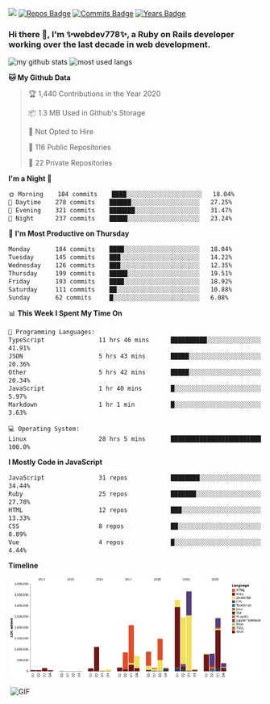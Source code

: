 ![](https://visitor-badge.glitch.me/badge?page_id=webdev778.webdev778)
[![Repos Badge](https://badges.pufler.dev/repos/webdev778)](https://badges.pufler.dev)
[![Commits Badge](https://badges.pufler.dev/commits/monthly/webdev778)](https://badges.pufler.dev)
[![Years Badge](https://badges.pufler.dev/years/webdev778)](https://badges.pufler.dev)
### Hi there 👋, I'm ✨webdev778✨, a Ruby on Rails developer working over the last decade in web development.


![my github stats](https://github-readme-stats.vercel.app/api?username=webdev778&show_icons=true&theme=tokyonight&line_height=27)
![most used langs](https://github-readme-stats.vercel.app/api/top-langs/?username=webdev778&hide=css,html&theme=tokyonight)

<!--START_SECTION:waka-->
**🐱 My Github Data** 

> 🏆 1,440 Contributions in the Year 2020
 > 
> 📦 1.3 MB Used in Github's Storage 
 > 
> 🚫 Not Opted to Hire
 > 
> 📜 116 Public Repositories 
 > 
> 🔑 22 Private Repositories  
 > 
**I'm a Night 🦉** 

```text
🌞 Morning    184 commits    ████░░░░░░░░░░░░░░░░░░░░░   18.04% 
🌆 Daytime    278 commits    ██████░░░░░░░░░░░░░░░░░░░   27.25% 
🌃 Evening    321 commits    ███████░░░░░░░░░░░░░░░░░░   31.47% 
🌙 Night      237 commits    █████░░░░░░░░░░░░░░░░░░░░   23.24%

```
📅 **I'm Most Productive on Thursday** 

```text
Monday       184 commits    ████░░░░░░░░░░░░░░░░░░░░░   18.04% 
Tuesday      145 commits    ███░░░░░░░░░░░░░░░░░░░░░░   14.22% 
Wednesday    126 commits    ███░░░░░░░░░░░░░░░░░░░░░░   12.35% 
Thursday     199 commits    █████░░░░░░░░░░░░░░░░░░░░   19.51% 
Friday       193 commits    ████░░░░░░░░░░░░░░░░░░░░░   18.92% 
Saturday     111 commits    ██░░░░░░░░░░░░░░░░░░░░░░░   10.88% 
Sunday       62 commits     █░░░░░░░░░░░░░░░░░░░░░░░░   6.08%

```


📊 **This Week I Spent My Time On** 

```text
💬 Programming Languages: 
TypeScript               11 hrs 46 mins      ██████████░░░░░░░░░░░░░░░   41.91% 
JSON                     5 hrs 43 mins       █████░░░░░░░░░░░░░░░░░░░░   20.36% 
Other                    5 hrs 42 mins       █████░░░░░░░░░░░░░░░░░░░░   20.34% 
JavaScript               1 hr 40 mins        █░░░░░░░░░░░░░░░░░░░░░░░░   5.97% 
Markdown                 1 hr 1 min          █░░░░░░░░░░░░░░░░░░░░░░░░   3.63%

💻 Operating System: 
Linux                    28 hrs 5 mins       █████████████████████████   100.0%

```

**I Mostly Code in JavaScript** 

```text
JavaScript               31 repos            ████████░░░░░░░░░░░░░░░░░   34.44% 
Ruby                     25 repos            ███████░░░░░░░░░░░░░░░░░░   27.78% 
HTML                     12 repos            ███░░░░░░░░░░░░░░░░░░░░░░   13.33% 
CSS                      8 repos             ██░░░░░░░░░░░░░░░░░░░░░░░   8.89% 
Vue                      4 repos             █░░░░░░░░░░░░░░░░░░░░░░░░   4.44%

```


**Timeline**

![Chart not found](https://raw.githubusercontent.com/webdev778/webdev778/master/charts/bar_graph.png) 


<!--END_SECTION:waka-->

<img align="right" alt="GIF" src="https://github.com/webdev778/webdev778/blob/main/code.gif?raw=true" width="500" height="320" />

<!--
**webdev778/webdev778** is a ✨ _special_ ✨ repository because its `README.md` (this file) appears on your GitHub profile.

Here are some ideas to get you started:

- 🔭 I’m currently working on ...
- 🌱 I’m currently learning ...
- 👯 I’m looking to collaborate on ...
- 🤔 I’m looking for help with ...
- 💬 Ask me about ...
- 📫 How to reach me: ...
- 😄 Pronouns: ...
- ⚡ Fun fact: ...
-->
